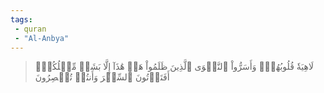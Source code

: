 ```yaml
---
tags: 
 - quran 
 - "Al-Anbya"
---
```


> لَاهِيَةٗ قُلُوبُهُمۡۗ وَأَسَرُّواْ ٱلنَّجۡوَى ٱلَّذِينَ ظَلَمُواْ هَلۡ هَٰذَآ إِلَّا بَشَرٞ مِّثۡلُكُمۡۖ أَفَتَأۡتُونَ ٱلسِّحۡرَ وَأَنتُمۡ تُبۡصِرُونَ
